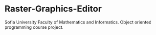 # Raster-Graphics-Editor
Sofia University Faculty of Mathematics and Informatics. Object oriented programming course project.

